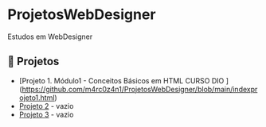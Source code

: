# ProjetosWebDesigner
Estudos em WebDesigner

## 📂 Projetos

- [Projeto 1. Módulo1 - Conceitos Básicos em HTML CURSO DIO ] (https://github.com/m4rc0z4n1/ProjetosWebDesigner/blob/main/indexprojeto1.html)
- [Projeto 2](./projeto2/index.html) - vazio
- [Projeto 3](./projeto3/index.html) - vazio

